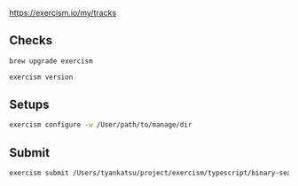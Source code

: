 https://exercism.io/my/tracks

## Checks

```bash
brew upgrade exercism

exercism version
```

## Setups

```bash
exercism configure -w /User/path/to/manage/dir
```

## Submit

```bash
exercism submit /Users/tyankatsu/project/exercism/typescript/binary-search/binary-search.ts
```
